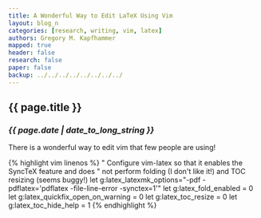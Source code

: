 ```yaml
---
title: A Wonderful Way to Edit LaTeX Using Vim 
layout: blog_n
categories: [research, writing, vim, latex]
authors: Gregory M. Kapfhammer
mapped: true 
header: false 
research: false 
paper: false
backup: ../../../../../../../../
---
```


## {{ page.title }}
### <em>{{ page.date | date_to_long_string }}</em>

There is a wonderful way to edit vim that few people are using!

{% highlight vim linenos %}
" Configure vim-latex so that it enables the SyncTeX feature and does 
" not perform folding (I don't like it!) and TOC resizing (seems buggy!) 
let g:latex_latexmk_options="-pdf -pdflatex='pdflatex -file-line-error -synctex=1'"
let g:latex_fold_enabled = 0
let g:latex_quickfix_open_on_warning = 0
let g:latex_toc_resize = 0
let g:latex_toc_hide_help = 1
{% endhighlight %}
